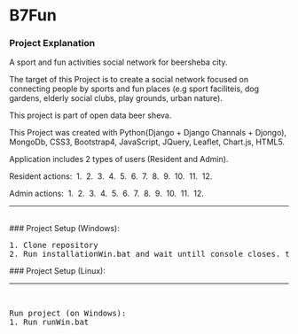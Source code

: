 # B7Fun

### Project Explanation
A sport and fun activities social network for beersheba city.

The target of this Project is to create a social network focused on connecting people by sports and fun places 
(e.g sport faciliteis, dog gardens, elderly social clubs, play grounds, urban nature).

This project is part of open data beer sheva.

This Project was created with Python(Django + Django Channals + Djongo), MongoDb, CSS3, Bootstrap4, JavaScript,
JQuery, Leaflet, Chart.js, HTML5. 

Application includes 2 types of users (Resident and Admin).

Resident actions:
&nbsp;1.
&nbsp;2.
&nbsp;3.
&nbsp;4.
&nbsp;5.
&nbsp;6.
&nbsp;7.
&nbsp;8.
&nbsp;9.
&nbsp;10.
&nbsp;11.
&nbsp;12.

Admin actions:
&nbsp;1.
&nbsp;2.
&nbsp;3.
&nbsp;4.
&nbsp;5.
&nbsp;6.
&nbsp;7.
&nbsp;8.
&nbsp;9.
&nbsp;10.
&nbsp;11.
&nbsp;12.




<hr/>
<br/>
### Project Setup (Windows):
<pre>
1. Clone repository  
2. Run installationWin.bat and wait untill console closes. then run project  
</pre>
### Project Setup (Linux):

<hr/>
<br/>
<pre>
Run project (on Windows):  
1. Run runWin.bat  
</pre>

